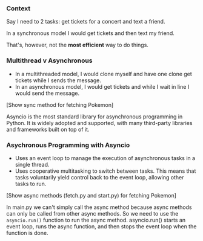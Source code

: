### Context ###
Say I need to 2 tasks: get tickets for a concert and text a friend.

In a synchronous model I would get tickets and then text my friend.

That's, however, not the **most efficient** way to do things.

### Multithread v Asynchronous ###
 
 - In a multithreaded model, I would clone myself and have one clone get tickets while I sends the message.
 - In an asynchronous model, I would get tickets and while I wait in line I would send the message.

[Show sync method for fetching Pokemon]

Asyncio is the most standard library for asynchronous programming in Python. It is widely adopted and supported, with many third-party libraries and frameworks built on top of it.

### Asychronous Programming with Asyncio ###

- Uses an event loop to manage the execution of asynchronous tasks in a single thread.
- Uses cooperative multitasking to switch between tasks. This means that tasks voluntarily yield control back to the event loop, allowing other tasks to run.

[Show async methods (fetch.py and start.py) for fetching Pokemon]

In main.py we can't simply call the async method because async methods can only be called from other async methods. So we need to use the `asyncio.run()` function to run the async method.
asyncio.run() starts an event loop, runs the async function, and then stops the event loop when the function is done.



